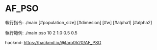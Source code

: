 # AF_PSO

執行指令: ./main [#population_size] [#dimesion] [#w] [#alpha1] [#alpha2]

執行範例: ./main pso 10 2 1.0 0.5 0.5

hackmd: https://hackmd.io/@taro0520/AF_PSO
